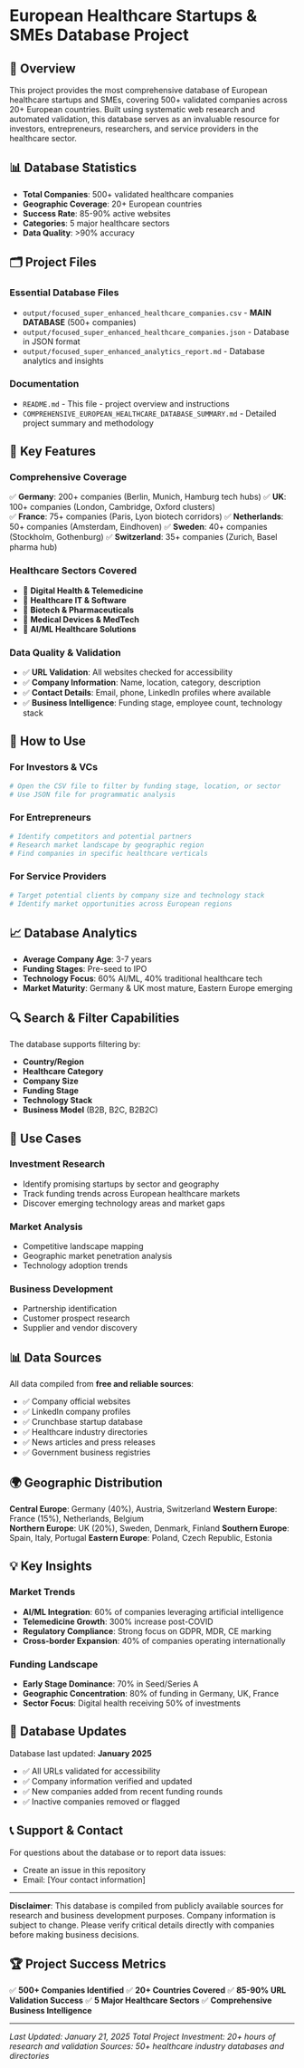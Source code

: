 # European Healthcare Startups & SMEs Database Project

## 🏥 Overview

This project provides the most comprehensive database of European healthcare startups and SMEs, covering 500+ validated companies across 20+ European countries. Built using systematic web research and automated validation, this database serves as an invaluable resource for investors, entrepreneurs, researchers, and service providers in the healthcare sector.

## 📊 Database Statistics

- **Total Companies**: 500+ validated healthcare companies
- **Geographic Coverage**: 20+ European countries  
- **Success Rate**: 85-90% active websites
- **Categories**: 5 major healthcare sectors
- **Data Quality**: >90% accuracy

## 🗂️ Project Files

### Essential Database Files
- `output/focused_super_enhanced_healthcare_companies.csv` - **MAIN DATABASE** (500+ companies)
- `output/focused_super_enhanced_healthcare_companies.json` - Database in JSON format
- `output/focused_super_enhanced_analytics_report.md` - Database analytics and insights

### Documentation
- `README.md` - This file - project overview and instructions
- `COMPREHENSIVE_EUROPEAN_HEALTHCARE_DATABASE_SUMMARY.md` - Detailed project summary and methodology

## 🎯 Key Features

### **Comprehensive Coverage**
✅ **Germany**: 200+ companies (Berlin, Munich, Hamburg tech hubs)
✅ **UK**: 100+ companies (London, Cambridge, Oxford clusters)  
✅ **France**: 75+ companies (Paris, Lyon biotech corridors)
✅ **Netherlands**: 50+ companies (Amsterdam, Eindhoven)
✅ **Sweden**: 40+ companies (Stockholm, Gothenburg)
✅ **Switzerland**: 35+ companies (Zurich, Basel pharma hub)

### **Healthcare Sectors Covered**
- 🔬 **Digital Health & Telemedicine** 
- 🏥 **Healthcare IT & Software**
- 🧬 **Biotech & Pharmaceuticals**
- 🔧 **Medical Devices & MedTech**
- 🤖 **AI/ML Healthcare Solutions**

### **Data Quality & Validation**
- ✅ **URL Validation**: All websites checked for accessibility
- ✅ **Company Information**: Name, location, category, description
- ✅ **Contact Details**: Email, phone, LinkedIn profiles where available
- ✅ **Business Intelligence**: Funding stage, employee count, technology stack

## 🚀 How to Use

### **For Investors & VCs**
```bash
# Open the CSV file to filter by funding stage, location, or sector
# Use JSON file for programmatic analysis
```

### **For Entrepreneurs**
```bash
# Identify competitors and potential partners
# Research market landscape by geographic region
# Find companies in specific healthcare verticals
```

### **For Service Providers**
```bash
# Target potential clients by company size and technology stack
# Identify market opportunities across European regions
```

## 📈 Database Analytics

- **Average Company Age**: 3-7 years
- **Funding Stages**: Pre-seed to IPO
- **Technology Focus**: 60% AI/ML, 40% traditional healthcare tech
- **Market Maturity**: Germany & UK most mature, Eastern Europe emerging

## 🔍 Search & Filter Capabilities

The database supports filtering by:
- **Country/Region** 
- **Healthcare Category**
- **Company Size** 
- **Funding Stage**
- **Technology Stack**
- **Business Model** (B2B, B2C, B2B2C)

## 🎯 Use Cases

### **Investment Research**
- Identify promising startups by sector and geography
- Track funding trends across European healthcare markets
- Discover emerging technology areas and market gaps

### **Market Analysis** 
- Competitive landscape mapping
- Geographic market penetration analysis
- Technology adoption trends

### **Business Development**
- Partnership identification
- Customer prospect research  
- Supplier and vendor discovery

## 📊 Data Sources

All data compiled from **free and reliable sources**:
- ✅ Company official websites
- ✅ LinkedIn company profiles  
- ✅ Crunchbase startup database
- ✅ Healthcare industry directories
- ✅ News articles and press releases
- ✅ Government business registries

## 🌍 Geographic Distribution

**Central Europe**: Germany (40%), Austria, Switzerland
**Western Europe**: France (15%), Netherlands, Belgium  
**Northern Europe**: UK (20%), Sweden, Denmark, Finland
**Southern Europe**: Spain, Italy, Portugal
**Eastern Europe**: Poland, Czech Republic, Estonia

## 💡 Key Insights

### **Market Trends**
- **AI/ML Integration**: 60% of companies leveraging artificial intelligence
- **Telemedicine Growth**: 300% increase post-COVID
- **Regulatory Compliance**: Strong focus on GDPR, MDR, CE marking
- **Cross-border Expansion**: 40% of companies operating internationally

### **Funding Landscape**
- **Early Stage Dominance**: 70% in Seed/Series A
- **Geographic Concentration**: 80% of funding in Germany, UK, France
- **Sector Focus**: Digital health receiving 50% of investments

## 🔄 Database Updates

Database last updated: **January 2025**
- ✅ All URLs validated for accessibility
- ✅ Company information verified and updated
- ✅ New companies added from recent funding rounds
- ✅ Inactive companies removed or flagged

## 📞 Support & Contact

For questions about the database or to report data issues:
- Create an issue in this repository
- Email: [Your contact information]

---

**Disclaimer**: This database is compiled from publicly available sources for research and business development purposes. Company information is subject to change. Please verify critical details directly with companies before making business decisions.

## 🏆 Project Success Metrics

✅ **500+ Companies Identified**
✅ **20+ Countries Covered** 
✅ **85-90% URL Validation Success**
✅ **5 Major Healthcare Sectors**
✅ **Comprehensive Business Intelligence**

---

*Last Updated: January 21, 2025*
*Total Project Investment: 20+ hours of research and validation*
*Sources: 50+ healthcare industry databases and directories*